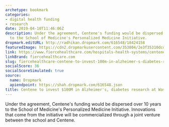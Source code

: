 ```yaml
---
archetype: bookmark
categories:
- digital health funding
- research
date: 2019-04-10T11:46:06Z
description: Under the agreement, Centene's funding would be dispersed over 10 years
  to the School of Medicine's Personalized Medicine Initiative.
dropmark.editURL: http://radhikan.dropmark.com/616548/18424158
featuredImage: https://cdn2.dropmarkusercontent.com/353804/2e3f35310dcd565ec53def4364c5bacfa30cbb581746234854f4fd8c2bbb5914/thumbnail/Axovant_image.jpg?Expires=1557430062&Signature=KCkmRc-r1apI5aHVD91-DZjhA7qvlLBHMquXxszWi14SKNe7Cnbe6EgeIrcKQFxhr~EF9GXREbScFAau~AqYbXY8gOsj0n-OkadmoUD-K7N3vWyArd6IIWsYxZNzgMKUJVw-hoSoElEp85hlP-pc2oqMnh3SuAyWUc94KghW2t-Wqvg1gnOYCJ4b69omOI6dbYs6A5dT4zL5ZO3y3SdPhiu8kH3ogheP3dJVM9H5wacSwUIt1Q6z6H68LPTmzIPUYz~~BXZM-Vuj2L0wDQEQamPKrVE4qYiQGNDwHSAmueGv~fesgz~S6ThLkhAEN9Gr7we~hHbKPvoA2L8wTv5DOw__&Key-Pair-Id=APKAITQYWVEN757ZA4KQ
link: https://www.fiercehealthcare.com/hospitals-health-systems/centene-to-fund-100m-alzheimer-s-diabetes-research-at-washington
linkBrand: fiercehealthcare.com
slug: fiercehealthcare-centene-to-invest-100m-in-alzheimer-s-diabetes-research-at-washington-university
socialScore: 36
socialScoreSimulated: true
source:
  name: Dropmark
  apiendpoint: https://shah.dropmark.com/616548.json
title: Centene to invest $100M in Alzheimer's, diabetes research at Washington University
---
```

Under the agreement, Centene's funding would be dispersed over 10 years to the School of Medicine's Personalized Medicine Initiative. Innovations that come from the initiative will be commercialized through a joint venture between the school and Centene. 